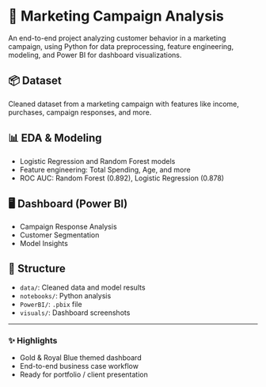 # 🧠 Marketing Campaign Analysis

An end-to-end project analyzing customer behavior in a marketing campaign, using Python for data preprocessing, feature engineering, modeling, and Power BI for dashboard visualizations.

## 📦 Dataset
Cleaned dataset from a marketing campaign with features like income, purchases, campaign responses, and more.

## 📊 EDA & Modeling
- Logistic Regression and Random Forest models
- Feature engineering: Total Spending, Age, and more
- ROC AUC: Random Forest (0.892), Logistic Regression (0.878)

## 🖥️ Dashboard (Power BI)
- Campaign Response Analysis
- Customer Segmentation
- Model Insights

## 📁 Structure
- `data/`: Cleaned data and model results
- `notebooks/`: Python analysis
- `PowerBI/`: `.pbix` file
- `visuals/`: Dashboard screenshots

---

### ✨ Highlights
- Gold & Royal Blue themed dashboard
- End-to-end business case workflow
- Ready for portfolio / client presentation

